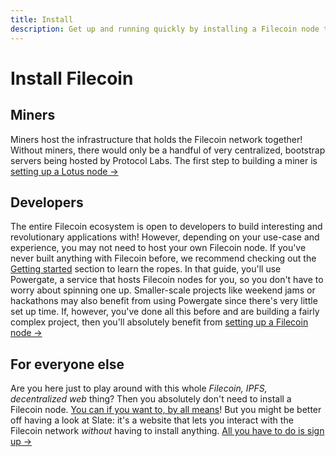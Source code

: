 ```yaml
---
title: Install
description: Get up and running quickly by installing a Filecoin node to your system.
---
```


# Install Filecoin


## Miners

Miners host the infrastructure that holds the Filecoin network together! Without miners, there would only be a handful of very centralized, bootstrap servers being hosted by Protocol Labs. The first step to building a miner is [setting up a Lotus node ->](./lotus/README.md)

## Developers

The entire Filecoin ecosystem is open to developers to build interesting and revolutionary applications with! However, depending on your use-case and experience, you may not need to host your own Filecoin node. If you've never built anything with Filecoin before, we recommend checking out the [Getting started](../build/README.md) section to learn the ropes. In that guide, you'll use Powergate, a service that hosts Filecoin nodes for you, so you don't have to worry about spinning one up. Smaller-scale projects like weekend jams or hackathons may also benefit from using Powergate since there's very little set up time. If, however, you've done all this before and are building a fairly complex project, then you'll absolutely benefit from [setting up a Filecoin node ->](./lotus/README.md)

## For everyone else

Are you here just to play around with this whole _Filecoin, IPFS, decentralized web_ thing? Then you absolutely don't need to install a Filecoin node. [You can if you want to, by all means](./lotus/README.md)! But you might be better off having a look at Slate: it's a website that lets you interact with the Filecoin network _without_ having to install anything. [All you have to do is sign up ->](https://slate.host)

